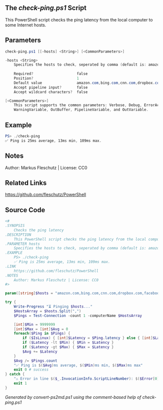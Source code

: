 ## The *check-ping.ps1* Script

This PowerShell script checks the ping latency from the local computer to some Internet hosts.

## Parameters
```powershell
check-ping.ps1 [[-hosts] <String>] [<CommonParameters>]

-hosts <String>
    Specifies the hosts to check, seperated by comma (default is: amazon.com,bing.com,cnn.com,dropbox.com,facebook.com,google.com,live.com,twitter.com,youtube.com)
    
    Required?                    false
    Position?                    1
    Default value                amazon.com,bing.com,cnn.com,dropbox.com,facebook.com,google.com,live.com,twitter.com,youtube.com
    Accept pipeline input?       false
    Accept wildcard characters?  false

[<CommonParameters>]
    This script supports the common parameters: Verbose, Debug, ErrorAction, ErrorVariable, WarningAction, 
    WarningVariable, OutBuffer, PipelineVariable, and OutVariable.
```

## Example
```powershell
PS> ./check-ping
✅ Ping is 25ms average, 13ms min, 109ms max.

```

## Notes
Author: Markus Fleschutz | License: CC0

## Related Links
https://github.com/fleschutz/PowerShell

## Source Code
```powershell
<#
.SYNOPSIS
	Checks the ping latency 
.DESCRIPTION
	This PowerShell script checks the ping latency from the local computer to some Internet hosts.
.PARAMETER hosts
	Specifies the hosts to check, seperated by comma (default is: amazon.com,bing.com,cnn.com,dropbox.com,facebook.com,google.com,live.com,twitter.com,youtube.com)
.EXAMPLE
	PS> ./check-ping
	✅ Ping is 25ms average, 13ms min, 109ms max.
.LINK
	https://github.com/fleschutz/PowerShell
.NOTES
	Author: Markus Fleschutz | License: CC0
#>

param([string]$hosts = "amazon.com,bing.com,cnn.com,dropbox.com,facebook.com,google.com,live.com,twitter.com,youtube.com")

try {
	Write-Progress "⏳ Pinging $hosts..."
	$HostsArray = $hosts.Split(",")
	$Pings = Test-Connection -count 1 -computerName $HostsArray

	[int]$Min = 9999999
	[int]$Max = [int]$Avg = 0
	foreach($Ping in $Pings) {
		if ($IsLinux) {	[int]$Latency = $Ping.latency } else { [int]$Latency = $Ping.ResponseTime }
		if ($Latency -lt $Min) { $Min = $Latency }
		if ($Latency -gt $Max) { $Max = $Latency }
		$Avg += $Latency
	}
	$Avg /= $Pings.count
	"✅ Ping is $($Avg)ms average, $($Min)ms min, $($Max)ms max"
	exit 0 # success
} catch {
	"⚠️ Error in line $($_.InvocationInfo.ScriptLineNumber): $($Error[0])"
	exit 1
}
```

*Generated by convert-ps2md.ps1 using the comment-based help of check-ping.ps1*
